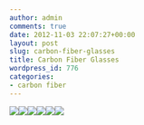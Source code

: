 ```yaml
---
author: admin
comments: true
date: 2012-11-03 22:07:27+00:00
layout: post
slug: carbon-fiber-glasses
title: Carbon Fiber Glasses
wordpress_id: 776
categories:
- carbon fiber
---
```


[![](/uploads/PA0900022-300x111.jpg)](/uploads/PA0900022.jpg)[![](/uploads/PA090004-300x175.jpg)](/uploads/PA090004.jpg)[![](/uploads/PA090005-300x89.jpg)](/uploads/PA090005.jpg)[![](/uploads/PB030038-300x95.jpg)](/uploads/PB030038.jpg)[![](/uploads/PB0300401-300x156.jpg)](/uploads/PB0300401.jpg)[![](/uploads/PB030041-300x142.jpg)](/uploads/PB030041.jpg)
